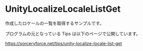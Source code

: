 # UnityLocalizeLocaleListGet
作成したロケールの一覧を取得するサンプルです。

プログラムの元となっている Tips は以下のページで公開しています。

https://sorceryforce.net/tips/unity-localize-locale-list-get
